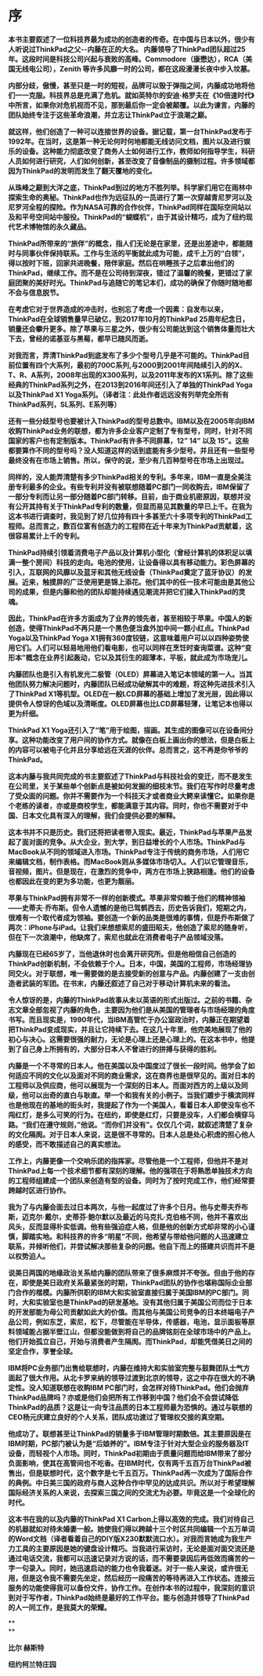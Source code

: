 # 序

**本书主要叙述了一位科技界最为成功的创造者的传奇。在中国与日本以外，很少有人听说过ThinkPad之父--内藤在正的大名。 内藤领导了ThinkPad团队超过25年。这段时间是科技公司兴起与衰败的高峰。Commodore（康懋达），RCA（美国无线电公司），Zenith 等许多风靡一时的公司，都在这段漫漫长夜中步入坟墓。**

**内部分歧，傲慢，甚至只是一时的短视，品牌可以毁于弹指之间，内藤成功地将他们一一克服。科技界总是充满了危机。就如英特尔的安迪·格罗夫在《10倍速时代》中所言，如果你对危机视而不见，那到最后你一定会被颠覆。以此为谏言，内藤的团队始终专注于这些革命浪潮，并立志让ThinkPad立于浪潮之巅。**

**就这样，他们创造了一种可以连接世界的设备。据记载，第一台ThinkPad发布于1992年。在当时，这是第一种无论何时何地都能无线访问文档，图片以及进行娱乐的设备。这种能力彻底改变了商务人士如何进行工作，教师如何指导学生，科研人员如何进行研究，人们如何创新，甚至改变了音像制品的摄制过程。许多领域都因为ThinkPad的发明而发生了翻天覆地的变化。**

**从珠峰之巅到大洋之底，ThinkPad到过的地方不胜列举。科学家们用它在雨林中探索生命的奥秘。ThinkPad也作为远征队的一员进行了第一次穿越青尼罗河以及尼罗河全程的探险。作为NASA可靠的合作伙伴，ThinkPad同样在国际空间站以及和平号空间站中服役。ThinkPad的“蝴蝶机”，由于其设计精巧，成为了纽约现代艺术博物馆的永久藏品。**

**ThinkPad所带来的“旅伴”的概念，指人们无论是在家里，还是出差途中，都能随时与同事伙伴保持联系。工作与生活的平衡就此成为可能，成千上万的“白领”，得以按时下班，回家共进晚餐，陪伴家庭。然后在哄睡孩子之后拿出他们的ThinkPad，继续工作。而不是在公司待到深夜，错过了温馨的晚餐，更错过了家庭团聚的美好时光。ThinkPad与追随它的笔记本们，成功的确保了你随时随地都不会与信息脱节。**

**在考虑它对于世界造成的冲击时，也别忘了考虑一个因素：自发布以来，ThinkPad在全球销售量早已破亿，到2017年10月的ThinkPad 25周年纪念日，销量还会攀升更多。除了苹果与三星之外，很少有公司能达到这个销售体量而壮大下去，曾经的诺基亚与黑莓，都早已随风而逝。**

**对我而言，弄清ThinkPad到底发布了多少个型号几乎是不可能的。ThinkPad目前位置有四个大系列，最初的700C系列,与2000到2001年间陆续引入的的X、T、R、A系列，2008年出现的X300系列，以及2011年发布的X1系列。除了这些经典的ThinkPad系列之外，在2013到2016年间还引入了单独的ThinkPad Yoga以及ThinkPad X1 Yoga系列。（译者注：此处作者远远没有列举完全所有ThinkPad系列，SL系列、E系列等）**

**还有一些分歧型号也要被计入ThinkPad的型号总数中。IBM以及在2005年向IBM收购ThinkPad业务的联想，都为许多企业客户定制了专有型号，同时，针对不同国家的客户也有定制版本。ThinkPad有许多不同屏幕，12” 14” 以及 15”。这些都要算作不同的型号吗？没人知道这样的话到底能有多少型号。并且还有一些型号最终没有在市场上销售。所以，保守的说，至少有几百种型号在市场上出现过。**

**同样的，没人能弄清楚有多少ThinkPad相关的专利。多年来，IBM一直是全美注册专利最多的企业。有些专利并没有被联想随着PC部门一同收购去，IBM保留了一部分专利而让另一部分随着PC部门转移。目前，由于商业机密原因，联想并没有公开其持有关于ThinkPad专利的数量，但显而易见其数量的早已上千。在我为这本书进行调查时，我见到了好几位持有四十多甚至六十多项专利的ThinkPad工程师。总而言之，数百位富有创造力的工程师在近十年来为ThinkPad贡献着，这很容易累计上千的专利。**

**ThinkPad持续引领着消费电子产品以及计算机小型化（曾经计算机的体积足以填满一整个房间）科技的走向。电池的使用，让设备得以具有移动能力。彩色屏幕的引入，互联网的风靡以及蓝牙和其他无线设备（ThinkPad奠定了蓝牙协议）的发展。近来，触摸屏的广泛使用更是锦上添花。他们其中的任一技术可能由是其他公司的成果，但是内藤和他的团队却能持续遇见潮流并把它们揉入ThinkPad的灵魂。**

**因此，ThinkPad在许多方面成为了业界的领先者，甚至相较于苹果。中国人的新创造，使得ThinkPad不再只是一个黑色便当盒外加中间一颗小红点。ThinkPad Yoga以及ThinkPad Yoga X1拥有360度铰链，这意味着用户可以以四种姿势使用它们。人们可以轻易地用他们看电影，也可以同样在烹饪时查询菜谱。这种“变形本”概念在业界引起轰动，它以及其衍生的超薄本，平板，就此成为市场宠儿。**

**内藤团队也是引入有机发光二极管（OLED）屏幕进入笔记本领域的第一人。当其他团队努力解决问题时，内藤团队已经成功破解其中的难题，将这种先进技术引入了ThinkPad X1等机型。OLED在一般LCD屏幕的基础上增加了发光层，因此得以提供令人惊讶的色域以及清晰度。OLED屏幕也比LCD屏幕轻薄，让笔记本也得以更为纤细。**

**ThinkPad X1 Yoga还引入了“笔”用于绘图，描画。其生成的图像可以在设备间分享。这种功能改变了用户间的协作方式。就像在白板上画出你的想法，但是白板上的内容可以被电子化并且分享给远在天涯的伙伴。总而言之，这不再是你爷爷的ThinkPad。**

**这本内藤与我共同完成的书主要叙述了ThinkPad与科技社会的变迁，而不是发生在公司里，关于某些单个创新点是被如何发掘的细枝末节。我们在写作时尽量考虑了受众面的问题。你并不需要作为一个科技天才或者商业大鳄来读懂它。如果你是个老练的读者，亦或是商校学生，都能满意于其内容。同时，你也不需要对于中国、日本文化具有深入的理解，我们会提供必要的解释。**

**这本书并不只是历史。我们还将把读者带入现实。最近，ThinkPad与苹果产品发起了面对面的竞争。从大企业，到大学，到日益增长的个人市场。ThinkPad与MacBook从不同的领域进入市场。ThinkPad专注于传统的商务市场，人们用它来编辑文档，制作表格。而MacBook则从多媒体市场切入。人们以它管理音乐，音视频，图片。但是现在，在激烈的竞争中，两方在市场上狭路相逢。他们的设备也都因此在变的更为多功能，也更为靓丽。**

**苹果与ThinkPad拥有非常不一样的创新模式。苹果非常仰赖于他们的精神领袖——史蒂夫·乔布斯。但令人遗憾的是他已驾鹤西去，历史告诉我们，短期之内，很难有一个取代者成为领袖。要创造一个新的品类是很难的事情，但是乔布斯做了两次：iPhone与iPad。让我们来想想索尼的盛田昭夫，他创造了索尼的随身听，但在下一次浪潮中，他缺席了，索尼也就此在消费者电子产品领域没落。**

**内藤现在已经65岁了，当他退休时也会离开研究所。但是他相信自己创造的ThinkPad创新机制，不会依赖于个人。日本，中国，美国的工程师，市场经理协同交火。对于联想，唯一需要做的是去接受新的创意与产品。内藤创建了一支由创造者武装的军团。在书末，内藤还叙述了自己对于移动计算机未来的看法。**

**令人惊讶的是，内藤的ThinkPad故事从未以英语的形式出版过。之前的书籍、杂志文章全部忽视了内藤的角色，主要因为他们是从美国的管理者与市场经理的角度书写。而且现实是，1990年代，当IBM高管忙于办公室政治时，内藤正在期望着把ThinkPad变成现实，并且让它持续下去。在这几十年里，他完美地展现了他的初心与决心。这需要很强的耐力，无论是心理上还是心理上的。在这本书中，他提到了自己身上所拥有的，大部分日本人不曾进行的拼搏与获得的胜利。**

**内藤是一个不寻常的日本人。他在美国以及中国度过了很长一段时间。他学会了如何适应不同的文化以及面对不同的商业需求，这在商界也是很罕见的。面对日本的工程师以及供应商，他可以展现为一个深刻的日本人。而面对西方的上级以及同级，他可以出奇的直白与耿直。举一个和我有关的小例子。当我们踱步于横滨同样也是他现在的基地的街头时，我提起了作为一个美国人，看着日本人即使没车也不闯红灯，是多么可笑的行为。在纽约，即使是红灯，只要是没车，人们都会横穿马路。“我们在遵守规则，”他说。“而你们并没有”。仅仅几个词，就叙述清楚了复杂的文化隔阂。对于日本人来说，这是很不寻常的。日本人总是处心积虑的担心他人的感受，而不敢描述自己的真实想法。**

**工作上，内藤更像一个交响乐团的指挥家。尽管他是一个工程师，但他并不是对ThinkPad上每一个技术细节都有深刻的理解。他的强项在于将熟悉单独技术方向的工程师组建成一个团队来创造有型的设备。同时为了按时完成工作，他们经常要跨越时区进行协作。**

**我为了与内藤会面去过日本两次，与他一起度过了许多个日月。他与史蒂夫乔布斯，迈克尔·戴尔，史蒂芬·鲍尔默以及最近的马克扎·克伯格不同，他并不喜欢出风头，反而显得朴实低调。他有些强迫症人格，但是他的创新方式却非常的小心谨慎，脚踏实地。和科技界的许多“明星”不同，他希望与带给他问题的人迅速建立联系，并倾听他们，并尝试解决那些复杂的问题。他自下而上的搭建共识而并不是以权势迫人。**

**说美日两国的地缘政治关系给内藤的团队带来了很多麻烦并不夸张。但由于他的存在，即使是美日政府关系最紧张的时期，ThinkPad团队的协作也堪称国际企业部门合作的楷模。内藤所供职的IBM大和实验室直接归属于美国IBM的PC部门。同时，大和实验室也是ThinkPad的研发基地。没有其他归属于美国公司而位于日本的开发部能为母公司贡献如此大的价值。而其他与美国公司竞争的日本终端电子产品公司，例如东芝，索尼，松下，尽管能在半导体，传感器，电池，显示面板等原料领域能占据半壁江山，但都没能做到将自己的品牌铭刻在全球市场中的产品上。他们开始孤立自己，开始与消费者产生隔阂。而ThinkPad，却能凭借美日之间的坚定合作，享誉全球。**

**IBM将PC业务部门出售给联想时，内藤在维持大和实验室完整与鼓舞团队士气方面起了很大作用。从北卡罗来纳的领导过渡到北京的领导，这之中存在很大的不确定性。没人知道联想在收购IBM PC部门时，会怎样对待ThinkPad。他们会抛弃ThinkPad品牌吗？亦或是他们会把所有工作移到中国？他们会不会尝试降低ThinkPad的品质？这是让一向专注品质的日本工程师最为恐惧的。通过与联想的CEO杨元庆建立良好的个人关系，团队成功渡过了管理权交接的真空期。**

**他成功了。联想甚至让ThinkPad的销量多于IBM管理时期数倍。其主要原因是在IBM时期，PC部门被认为是“后娘养的”。IBM专注于针对大型企业的服务器及IT设备，而轻视个人市场。同时，ThinkPad初期由于质量问题而给IBM带来了部分负面影响，使其在高管间也不吃香。在IBM时代，仅有两千五百万台ThinkPad被售出，但是联想时代，这个数字是七千五百万。ThinkPad再一次成为了国际合作的典例。中日美三国的政府与商人这种合作中罕见的达成共识。所以对于希望理解国际经济关系的人来说，去探索三国之间的交流尤为必要。毕竟这是一个全球化的时代。**

**这本书在我的以及内藤的ThinkPad X1 Carbon上得以高效的完成。我们对待自己的机器就如对待未婚妻一般。她使我们得以跨越十三个时区共同编辑一个五万单词的Word文档（译者看着自己的DIY版X230默默流口水）。对我而言她成为我生产力工具的主要原因是她的键盘设计精巧。当我进行采访时，无论是面对面交流还是通过电话交流，我都可以迅速记录对方说的话，而不需要录因后再低效而痛苦的一字一句录入。同时，她迅速启动的能力也令我着迷。对于一些人来说，或许很无用，但是这令我不需要先坐定，然后经历一段痛苦的等待再进入工作状态。连接云服务的功能使得我可以备份文件，协作工作。在创作本书的过程中，我深刻的意识到对于写作者，ThinkPad始终是最好的工作平台。能与创造并领导了ThinkPad的人一同工作，是我莫大的荣耀。**

**  
**

**比尔 赫斯特**

**纽约柯兰特庄园**

  



